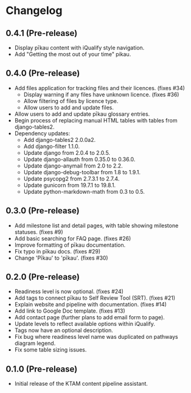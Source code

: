 # Changelog

## 0.4.1 (Pre-release)

- Display pīkau content with iQualify style navigation.
- Add "Getting the most out of your time" pikau.

## 0.4.0 (Pre-release)

- Add files application for tracking files and their licences. (fixes #34)
  - Display warning if any files have unknown licence. (fixes #36)
  - Allow filtering of files by licence type.
  - Allow users to add and update files.
- Allow users to add and update pīkau glossary entries.
- Begin process of replacing manual HTML tables with tables from django-tables2.
- Dependency updates:
  - Add django-tables2 2.0.0a2.
  - Add django-filter 1.1.0.
  - Update django from 2.0.4 to 2.0.5.
  - Update django-allauth from 0.35.0 to 0.36.0.
  - Update django-anymail from 2.0 to 2.2.
  - Update django-debug-toolbar from 1.8 to 1.9.1.
  - Update psycopg2 from 2.7.3.1 to 2.7.4.
  - Update gunicorn from 19.7.1 to 19.8.1.
  - Update python-markdown-math from 0.3 to 0.5.

## 0.3.0 (Pre-release)

- Add milestone list and detail pages, with table showing milestone statuses. (fixes #9)
- Add basic searching for FAQ page. (fixes #26)
- Improve formatting of pīkau documentation.
- Fix typo in pīkau docs. (fixes #29)
- Change 'Pīkau' to 'pīkau'. (fixes #30)

## 0.2.0 (Pre-release)

- Readiness level is now optional. (fixes #24)
- Add tags to connect pīkau to Self Review Tool (SRT). (fixes #21)
- Explain website and pipeline with documentation. (fixes #14)
- Add link to Google Doc template. (fixes #13)
- Add contact page (further plans to add email form to page).
- Update levels to reflect available options within iQualify.
- Tags now have an optional description.
- Fix bug where readiness level name was duplicated on pathways diagram legend.
- Fix some table sizing issues.

## 0.1.0 (Pre-release)

- Initial release of the KTAM content pipeline assistant.
